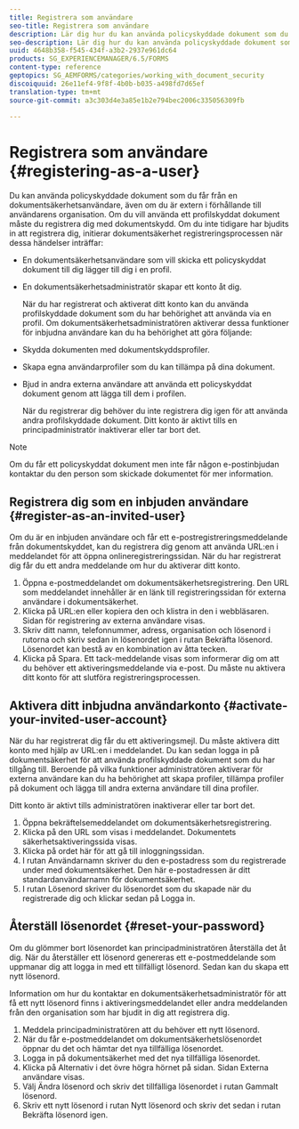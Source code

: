 ```yaml
---
title: Registrera som användare
seo-title: Registrera som användare
description: Lär dig hur du kan använda policyskyddade dokument som du får från en dokumentsäkerhetsanvändare, även om du inte är en användare i användarens organisation.
seo-description: Lär dig hur du kan använda policyskyddade dokument som du får från en dokumentsäkerhetsanvändare, även om du inte är en användare i användarens organisation.
uuid: 4648b358-f545-434f-a3b2-2937e961dc64
products: SG_EXPERIENCEMANAGER/6.5/FORMS
content-type: reference
geptopics: SG_AEMFORMS/categories/working_with_document_security
discoiquuid: 26e11ef4-9f8f-4b0b-b035-a498fd7d65ef
translation-type: tm+mt
source-git-commit: a3c303d4e3a85e1b2e794bec2006c335056309fb

---
```



# Registrera som användare {#registering-as-a-user}

Du kan använda policyskyddade dokument som du får från en dokumentsäkerhetsanvändare, även om du är extern i förhållande till användarens organisation. Om du vill använda ett profilskyddat dokument måste du registrera dig med dokumentskydd. Om du inte tidigare har bjudits in att registrera dig, initierar dokumentsäkerhet registreringsprocessen när dessa händelser inträffar:

* En dokumentsäkerhetsanvändare som vill skicka ett policyskyddat dokument till dig lägger till dig i en profil.
* En dokumentsäkerhetsadministratör skapar ett konto åt dig.

   När du har registrerat och aktiverat ditt konto kan du använda profilskyddade dokument som du har behörighet att använda via en profil. Om dokumentsäkerhetsadministratören aktiverar dessa funktioner för inbjudna användare kan du ha behörighet att göra följande:

* Skydda dokumenten med dokumentskyddsprofiler.
* Skapa egna användarprofiler som du kan tillämpa på dina dokument.
* Bjud in andra externa användare att använda ett policyskyddat dokument genom att lägga till dem i profilen.

   När du registrerar dig behöver du inte registrera dig igen för att använda andra profilskyddade dokument. Ditt konto är aktivt tills en principadministratör inaktiverar eller tar bort det.

>[!NOTE]
>
>Om du får ett policyskyddat dokument men inte får någon e-postinbjudan kontaktar du den person som skickade dokumentet för mer information.

## Registrera dig som en inbjuden användare {#register-as-an-invited-user}

Om du är en inbjuden användare och får ett e-postregistreringsmeddelande från dokumentskyddet, kan du registrera dig genom att använda URL:en i meddelandet för att öppna onlineregistreringssidan. När du har registrerat dig får du ett andra meddelande om hur du aktiverar ditt konto.

1. Öppna e-postmeddelandet om dokumentsäkerhetsregistrering. Den URL som meddelandet innehåller är en länk till registreringssidan för externa användare i dokumentsäkerhet.
1. Klicka på URL:en eller kopiera den och klistra in den i webbläsaren. Sidan för registrering av externa användare visas.
1. Skriv ditt namn, telefonnummer, adress, organisation och lösenord i rutorna och skriv sedan in lösenordet igen i rutan Bekräfta lösenord. Lösenordet kan bestå av en kombination av åtta tecken.
1. Klicka på Spara. Ett tack-meddelande visas som informerar dig om att du behöver ett aktiveringsmeddelande via e-post. Du måste nu aktivera ditt konto för att slutföra registreringsprocessen.

## Aktivera ditt inbjudna användarkonto {#activate-your-invited-user-account}

När du har registrerat dig får du ett aktiveringsmejl. Du måste aktivera ditt konto med hjälp av URL:en i meddelandet. Du kan sedan logga in på dokumentsäkerhet för att använda profilskyddade dokument som du har tillgång till. Beroende på vilka funktioner administratören aktiverar för externa användare kan du ha behörighet att skapa profiler, tillämpa profiler på dokument och lägga till andra externa användare till dina profiler.

Ditt konto är aktivt tills administratören inaktiverar eller tar bort det.

1. Öppna bekräftelsemeddelandet om dokumentsäkerhetsregistrering.
1. Klicka på den URL som visas i meddelandet. Dokumentets säkerhetsaktiveringssida visas.
1. Klicka på ordet här för att gå till inloggningssidan.
1. I rutan Användarnamn skriver du den e-postadress som du registrerade under med dokumentsäkerhet. Den här e-postadressen är ditt standardanvändarnamn för dokumentsäkerhet.
1. I rutan Lösenord skriver du lösenordet som du skapade när du registrerade dig och klickar sedan på Logga in.

## Återställ lösenordet {#reset-your-password}

Om du glömmer bort lösenordet kan principadministratören återställa det åt dig. När du återställer ett lösenord genereras ett e-postmeddelande som uppmanar dig att logga in med ett tillfälligt lösenord. Sedan kan du skapa ett nytt lösenord.

Information om hur du kontaktar en dokumentsäkerhetsadministratör för att få ett nytt lösenord finns i aktiveringsmeddelandet eller andra meddelanden från den organisation som har bjudit in dig att registrera dig.

1. Meddela principadministratören att du behöver ett nytt lösenord.
1. När du får e-postmeddelandet om dokumentsäkerhetslösenordet öppnar du det och hämtar det nya tillfälliga lösenordet.
1. Logga in på dokumentsäkerhet med det nya tillfälliga lösenordet.
1. Klicka på Alternativ i det övre högra hörnet på sidan. Sidan Externa användare visas.
1. Välj Ändra lösenord och skriv det tillfälliga lösenordet i rutan Gammalt lösenord.
1. Skriv ett nytt lösenord i rutan Nytt lösenord och skriv det sedan i rutan Bekräfta lösenord igen.

